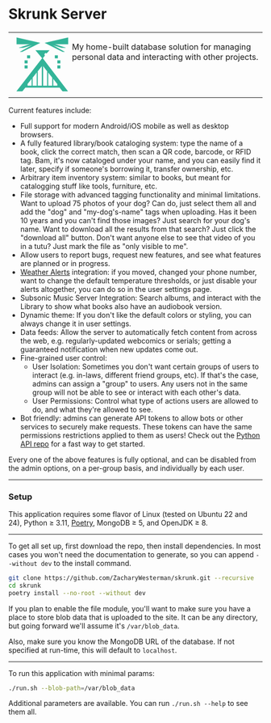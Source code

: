 # Skrunk Server

<table>
<tr>
<td>

<!-- Optimized and recolored logo -->
<span align="left" style="filter: invert(57%) sepia(33%) saturate(791%) hue-rotate(117deg) brightness(99%) contrast(86%);">
  <svg style="float:left;" xmlns="http://www.w3.org/2000/svg" width="118" height="121.684" viewBox="0 0 31.221 32.196">
    <g stroke="#000" stroke-width=".266">
      <path d="M7.786 11.47H9.11v1.322H7.786zM6.463 14.115h1.323v1.323H6.463zM6.463 16.761h1.323v1.323H6.463zM23.661 11.47h-1.323v1.322h1.323zM24.984 14.115h-1.323v1.323h1.323zM24.984 16.761h-1.323v1.323h1.323z"/>
    </g>
    <path stroke="#000" d="m345 360-51 88h11l6-10h68l6 10h10zm-.818 20v54h-8.819v-39zm1.728 0 8.738 15v39h-8.738zM334 397v37h-8.818v-22zm22 0 8.738 15v22H356Zm-32.182 17v20H315v-5zm42.272 0 8.738 15v5h-8.738z" transform="matrix(.26458 0 0 .19665 -75.558 -58.002)"/>
    <g stroke="#000">
      <path stroke-width=".131" d="M2.18 2.082 14.4 4.855 5.09 9.49H4.033l6.375-3.537-4.787 1.42H3.503l5.82-1.851H2.18z"/>
      <path stroke-width=".13" d="m29.156 2.082-12.11 2.773 9.226 4.635h1.048l-6.317-3.537 4.744 1.42h2.098l-5.768-1.851h7.079z"/>
    </g>
    <path stroke="#000" stroke-width=".362" d="m15.723 12.792-3.307-3.969h6.615l-1.191 1.323-.53-.264-.793.793.265.794z"/>
  </svg>
</span>

My home-built database solution for managing personal data and interacting with other projects.

</td>
</tr>
</table>

Current features include:
- Full support for modern Android/iOS mobile as well as desktop browsers.
- A fully featured library/book cataloging system: type the name of a book, click the correct match, then scan a QR code, barcode, or RFID tag. Bam, it's now cataloged under your name, and you can easily find it later, specify if someone's borrowing it, transfer ownership, etc.
- Arbitrary item inventory system: similar to books, but meant for catalogging stuff like tools, furniture, etc.
- File storage with advanced tagging functionality and minimal limitations. Want to upload 75 photos of your dog? Can do, just select them all and add the "dog" and "my-dog's-name" tags when uploading. Has it been 10 years and you can't find those images? Just search for your dog's name. Want to download all the results from that search? Just click the "download all" button. Don't want anyone else to see that video of you in a tutu? Just mark the file as "only visible to me".
- Allow users to report bugs, request new features, and see what features are planned or in progress.
- [Weather Alerts](https://github.com/ZacharyWesterman/weather-alerts) integration: if you moved, changed your phone number, want to change the default temperature thresholds, or just disable your alerts altogether, you can do so in the user settings page.
- Subsonic Music Server Integration: Search albums, and interact with the Library to show what books also have an audiobook version.
- Dynamic theme: If you don't like the default colors or styling, you can always change it in user settings.
- Data feeds: Allow the server to automatically fetch content from across the web, e.g. regularly-updated webcomics or serials; getting a guaranteed notification when new updates come out.
- Fine-grained user control:
  - User Isolation: Sometimes you don't want certain groups of users to interact (e.g. in-laws, different friend groups, etc). If that's the case, admins can assign a "group" to users. Any users not in the same group will not be able to see or interact with each other's data.
  - User Permissions: Control what type of actions users are allowed to do, and what they're allowed to see.
- Bot friendly: admins can generate API tokens to allow bots or other services to securely make requests. These tokens can have the same permissions restrictions applied to them as users! Check out the [Python API repo](https://github.com/ZacharyWesterman/skrunk_api) for a fast way to get started.

Every one of the above features is fully optional, and can be disabled from the admin options, on a per-group basis, and individually by each user.

---
### Setup

This application requires some flavor of Linux (tested on Ubuntu 22 and 24), Python ≥ 3.11, [Poetry](https://python-poetry.org/), MongoDB ≥ 5, and OpenJDK ≥ 8.

---

To get all set up, first download the repo, then install dependencies.
In most cases you won't need the documentation to generate, so you can append `--without dev` to the install command.
```bash
git clone https://github.com/ZacharyWesterman/skrunk.git --recursive
cd skrunk
poetry install --no-root --without dev
```

If you plan to enable the file module, you'll want to make sure you have a place to store blob data that is uploaded to the site.
It can be any directory, but going forward we'll assume it's `/var/blob_data`.

Also, make sure you know the MongoDB URL of the database. If not specified at run-time, this will default to `localhost`.

---

To run this application with minimal params:
```bash
./run.sh --blob-path=/var/blob_data
```

Additional parameters are available. You can run `./run.sh --help` to see them all.

